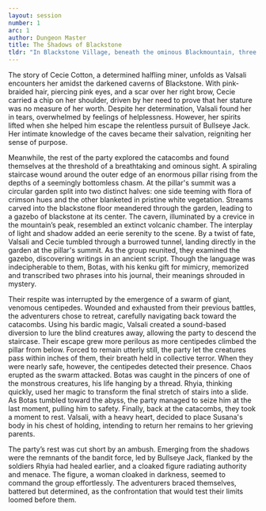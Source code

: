 ```yaml
---
layout: session
number: 1 
arc: 1
author: Dungeon Master
title: The Shadows of Blackstone
tldr: "In Blackstone Village, beneath the ominous Blackmountain, three adventurers—Valsali, Rhyia, and Botas—unite to combat bandits disrupting the town’s trade. After a daring raid on the bandit camp, they uncover a sinister tome and troubling revelations, only to be haunted by eerie dreams of a shadowy figure, hinting at darker trials ahead."
---
```

The story of Cecie Cotton, a determined halfling miner, unfolds as Valsali encounters her amidst the darkened caverns of Blackstone. With pink-braided hair, piercing pink eyes, and a scar over her right brow, Cecie carried a chip on her shoulder, driven by her need to prove that her stature was no measure of her worth. Despite her determination, Valsali found her in tears, overwhelmed by feelings of helplessness. However, her spirits lifted when she helped him escape the relentless pursuit of Bullseye Jack. Her intimate knowledge of the caves became their salvation, reigniting her sense of purpose.

Meanwhile, the rest of the party explored the catacombs and found themselves at the threshold of a breathtaking and ominous sight. A spiraling staircase wound around the outer edge of an enormous pillar rising from the depths of a seemingly bottomless chasm. At the pillar's summit was a circular garden split into two distinct halves: one side teeming with flora of crimson hues and the other blanketed in pristine white vegetation. Streams carved into the blackstone floor meandered through the garden, leading to a gazebo of blackstone at its center.
The cavern, illuminated by a crevice in the mountain’s peak, resembled an extinct volcanic chamber. The interplay of light and shadow added an eerie serenity to the scene.
By a twist of fate, Valsali and Cecie tumbled through a burrowed tunnel, landing directly in the garden at the pillar's summit. As the group reunited, they examined the gazebo, discovering writings in an ancient script. Though the language was indecipherable to them, Botas, with his kenku gift for mimicry, memorized and transcribed two phrases into his journal, their meanings shrouded in mystery.

Their respite was interrupted by the emergence of a swarm of giant, venomous centipedes. Wounded and exhausted from their previous battles, the adventurers chose to retreat, carefully navigating back toward the catacombs. Using his bardic magic, Valsali created a sound-based diversion to lure the blind creatures away, allowing the party to descend the staircase.
Their escape grew more perilous as more centipedes climbed the pillar from below. Forced to remain utterly still, the party let the creatures pass within inches of them, their breath held in collective terror. When they were nearly safe, however, the centipedes detected their presence. Chaos erupted as the swarm attacked.
Botas was caught in the pincers of one of the monstrous creatures, his life hanging by a thread. Rhyia, thinking quickly, used her magic to transform the final stretch of stairs into a slide. As Botas tumbled toward the abyss, the party managed to seize him at the last moment, pulling him to safety.
Finally, back at the catacombs, they took a moment to rest. Valsali, with a heavy heart, decided to place Susana's body in his chest of holding, intending to return her remains to her grieving parents.

The party’s rest was cut short by an ambush. Emerging from the shadows were the remnants of the bandit force, led by Bullseye Jack, flanked by the soldiers Rhyia had healed earlier, and a cloaked figure radiating authority and menace. The figure, a woman cloaked in darkness, seemed to command the group effortlessly.
The adventurers braced themselves, battered but determined, as the confrontation that would test their limits loomed before them.
